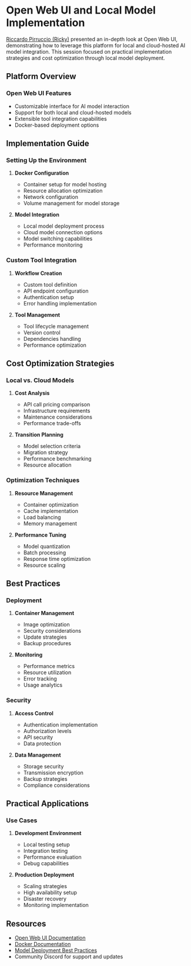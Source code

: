 # Open Web UI and Local Model Implementation

[Riccardo Pirruccio (Ricky)](https://github.com/RPirruccio) presented an in-depth look at Open Web UI, demonstrating how to leverage this platform for local and cloud-hosted AI model integration. This session focused on practical implementation strategies and cost optimization through local model deployment.

## Platform Overview

### Open Web UI Features
- Customizable interface for AI model interaction
- Support for both local and cloud-hosted models
- Extensible tool integration capabilities
- Docker-based deployment options

## Implementation Guide

### Setting Up the Environment

1. **Docker Configuration**
   - Container setup for model hosting
   - Resource allocation optimization
   - Network configuration
   - Volume management for model storage

2. **Model Integration**
   - Local model deployment process
   - Cloud model connection options
   - Model switching capabilities
   - Performance monitoring

### Custom Tool Integration

1. **Workflow Creation**
   - Custom tool definition
   - API endpoint configuration
   - Authentication setup
   - Error handling implementation

2. **Tool Management**
   - Tool lifecycle management
   - Version control
   - Dependencies handling
   - Performance optimization

## Cost Optimization Strategies

### Local vs. Cloud Models

1. **Cost Analysis**
   - API call pricing comparison
   - Infrastructure requirements
   - Maintenance considerations
   - Performance trade-offs

2. **Transition Planning**
   - Model selection criteria
   - Migration strategy
   - Performance benchmarking
   - Resource allocation

### Optimization Techniques

1. **Resource Management**
   - Container optimization
   - Cache implementation
   - Load balancing
   - Memory management

2. **Performance Tuning**
   - Model quantization
   - Batch processing
   - Response time optimization
   - Resource scaling

## Best Practices

### Deployment

1. **Container Management**
   - Image optimization
   - Security considerations
   - Update strategies
   - Backup procedures

2. **Monitoring**
   - Performance metrics
   - Resource utilization
   - Error tracking
   - Usage analytics

### Security

1. **Access Control**
   - Authentication implementation
   - Authorization levels
   - API security
   - Data protection

2. **Data Management**
   - Storage security
   - Transmission encryption
   - Backup strategies
   - Compliance considerations

## Practical Applications

### Use Cases
1. **Development Environment**
   - Local testing setup
   - Integration testing
   - Performance evaluation
   - Debug capabilities

2. **Production Deployment**
   - Scaling strategies
   - High availability setup
   - Disaster recovery
   - Monitoring implementation

## Resources

- [Open Web UI Documentation](https://openwebui.com)
- [Docker Documentation](https://docs.docker.com)
- [Model Deployment Best Practices](https://github.com/RPirruccio)
- Community Discord for support and updates
